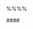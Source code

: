 %%**<include src="../path.md" inline />**%%
<div id="title-and-body">
<markdown>#### <include src="text.md#title" inline /></markdown>

<div id="main">

<include src="text.md#body" />
<include src="text.md#extras" optional />

</div>
</div>
